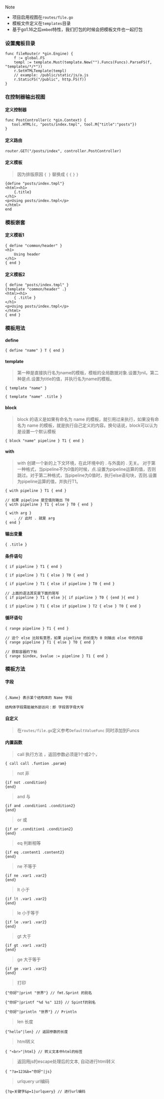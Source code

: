 > [!NOTE]


* 项目启用视图在`routes/file.go`
* 模板文件定义在`templates`目录
* 基于go1.16之后`embed`特性，我们打包的时候会把模板文件也一起打包

### 设置魔板目录

```
func fileRoute(r *gin.Engine) {
	f := global.FS
	templ := template.Must(template.New("").Funcs(Funcs).ParseFS(f, "templates/*/*"))
	r.SetHTMLTemplate(templ)
	// example: /public/static/js/a.js
	r.StaticFS("/public", http.FS(f))
}
```

### 在控制器输出视图


#### 定义控制器

```
func PostController(c *gin.Context) {
   tool.HTML(c, "posts/index.tmpl", tool.M{"title":"posts"})
}
```

#### 定义路由

```
router.GET("/posts/index", controller.PostController)
```

#### 定义模板

> 因为排版原因 `{ }` 替换成 `{` `{`  `}` `}`

```
{define "posts/index.tmpl"}
<html><h1>
	{.title}
</h1>
<p>Using posts/index.tmpl</p>
</html>
end 
```

### 模板嵌套

#### 定义模板1

```
{ define "common/header" }
<h1>
	Using header
</h1>
{ end }
```

#### 定义模板2

```
{ define "posts/index.tmpl" }
{template "common/header" .}
<html><h1>
	{ .title }
</h1>
<p>Using posts/index.tmpl</p>
</html>
{ end }
```

### 模板用法

#### define

```
{ define "name" } T { end }

```

#### template

> 第一种是直接执行名为name的模板，模板的全局数据对象.设置为nil。第二种是点.设置为title的值，并执行名为name的模板。

```
{ template "name" }

{ template "name" .title }

```

#### block

> block 的语义是如果有命名为 name 的模板，就引用过来执行，如果没有命名为 name 的模板，就是执行自己定义的内容。换句话说，block可以认为是设置一个默认模板

```
{ block "name" pipeline } T1 { end }

```

#### with

> with 创建一个新的上下文环境，在此环境中的 . 与外面的 . 无关。
对于第一种格式，当pipeline不为0值的时候，点.设置为pipeline运算的值，否则跳过。对于第二种格式，当pipeline为0值时，执行else语句块，否则.设置为pipeline运算的值，并执行T1。

```
{ with pipeline } T1 { end }

// 如果 pipeline 是空值则输出 T0
{ with pipeline } T1 { else } T0 { end }

{ with arg }
    . // 此时 . 就是 arg
{ end }

```

#### 输出变量

```
{ .title }

```

#### 条件语句

```
{ if pipeline } T1 { end }

{ if pipeline } T1 { else } T0 { end }

{ if pipeline } T1 { else if pipeline } T0 { end }

// 上面的语法其实是下面的简写
{ if pipeline } T1 { else }{ if pipeline } T0 { {end }{ end }

{ if pipeline } T1 { else if pipeline } T2 { else } T0 { end }

```

#### 循环语句

```
{ range pipeline } T1 { end }

// 这个 else 比较有意思，如果 pipeline 的长度为 0 则输出 else 中的内容
{ range pipeline } T1 { else } T0 { end }

// 获取容器的下标
{ range $index, $value := pipeline } T1 { end }

```

### 模板方法

#### 字段
```{.} 表示当前字段

{.Name} 表示某个结构体的 Name 字段

结构体字段需能被外部访问：即 字段首字母大写
```

#### 自定义

> 在`routes/file.go`定义参考`DefaultValueFunc`
> 同时添加到Funcs


#### 内置函数

> call 执行方法 ，返回参数必须是1个或2个，

```
{ call call .funtion .param}
```

> not 非

```
{if not .condition} 
{end}
```

> and 与

```
{if and .condition1 .condition2} 
{end}
```

> or 或

```
{if or .condition1 .condition2} 
{end}
```
> eq 判断相等

```
{if eq .content1 .content2}
{end}
```

> ne 不等于

```
{if ne .var1 .var2} 
{end}
```

> lt 小于

```
{if lt .var1 .var2} 
{end}
```

> le 小于等于

```
{if le .var1 .var2} 
{end}
```

> gt 大于

```
{if gt .var1 .var2} 
{end}
```

> ge 大于等于

```
{if ge .var1 .var2} 
{end}
```
> 打印

```
{"你好"|print "世界"} // fmt.Sprint 的别名

{"你好"|printf "%d %s" 123} // Spintf的别名

{"你好"|println "世界"} // Println
```

> len 长度

```
{"hello"|len} // 返回参数的长度
```

> html转义

```
{ "<br>"|html} // 转义文本中html的标签
```

>  返回用js的escape处理后的文本, 自动进行html转义

```
{ "?a=123&b="你好"|js} 
```

> urlquery url编码

```
{?q=关键字&p=1|urlquery} // 进行url编码
```